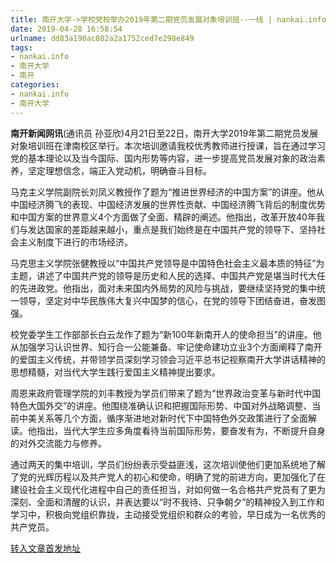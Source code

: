 ```yaml
---
title: 南开大学->学校党校举办2019年第二期党员发展对象培训班--一线 | nankai.info
date: 2019-04-28 16:58:54
urlname: dd83a190ac802a2a1752ced7e298e849
tags: 
- nankai.info
- 南开大学
- 南开
categories:
- nankai.info
- 南开大学
---
```


**南开新闻网讯**(通讯员 孙亚欣)4月21日至22日，南开大学2019年第二期党员发展对象培训班在津南校区举行。本次培训邀请我校优秀教师进行授课，旨在通过学习党的基本理论以及当今国际、国内形势等内容，进一步提高党员发展对象的政治素养，坚定理想信念，端正入党动机，明确奋斗目标。

马克主义学院副院长刘凤义教授作了题为“推进世界经济的中国方案”的讲座。他从中国经济腾飞的表现、中国经济发展的世界性贡献、中国经济腾飞背后的制度优势和中国方案的世界意义4个方面做了全面、精辟的阐述。他指出，改革开放40年我们与发达国家的差距越来越小，重点是我们始终是在中国共产党的领导下、坚持社会主义制度下进行的市场经济。

马克思主义学院张健教授以“中国共产党领导是中国特色社会主义最本质的特征”为主题，讲述了中国共产党的领导是历史和人民的选择、中国共产党是堪当时代大任的先进政党。他指出，面对未来国内外局势的风险与挑战，要继续坚持党的集中统一领导，坚定对中华民族伟大复兴中国梦的信心，在党的领导下团结奋进，奋发图强。

校党委学生工作部部长白云龙作了题为“新100年新南开人的使命担当”的讲座。他从加强学习认识世界、知行合一公能兼备、牢记使命建功立业3个方面阐释了南开的爱国主义传统，并带领学员深刻学习领会习近平总书记视察南开大学讲话精神的思想精髓，对当代大学生践行爱国主义精神提出要求。

周恩来政府管理学院的刘丰教授为学员们带来了题为“世界政治变革与新时代中国特色大国外交”的讲座。他围绕准确认识和把握国际形势、中国对外战略调整、当前中美关系等几个方面，循序渐进地对新时代下中国特色外交政策进行了全面解读。他指出，当代大学生应多角度看待当前国际形势，要奋发有为，不断提升自身的对外交流能力与修养。

通过两天的集中培训，学员们纷纷表示受益匪浅，这次培训使他们更加系统地了解了党的光辉历程以及共产党人的初心和使命，明确了党的前进方向，更加强化了在建设社会主义现代化进程中自己的责任担当，对如何做一名合格共产党员有了更为深刻、全面和清醒的认识，并表达要以“时不我待、只争朝夕”的精神投入到工作和学习中，积极向党组织靠拢，主动接受党组织和群众的考验，早日成为一名优秀的共产党员。

[转入文章首发地址](http://news.nankai.edu.cn/zhxw/system/2019/04/24/000446914.shtml)